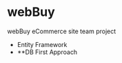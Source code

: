 # webBuy
webBuy eCommerce site team project <br />
<ul>
<li>Entity Framework</li>
<li>**DB First Approach</li>
</ul

